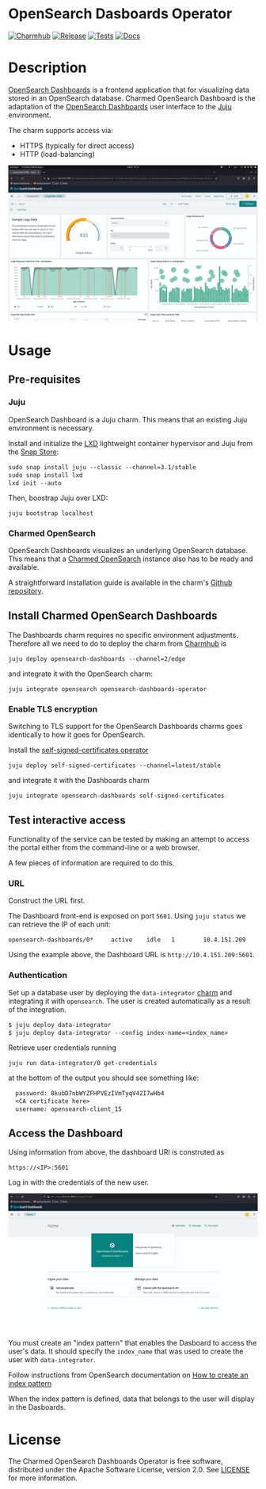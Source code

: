 # OpenSearch Dasboards Operator
[![Charmhub](https://charmhub.io/opensearch/badge.svg)](https://charmhub.io/opensearch)
[![Release](https://github.com/canonical/opensearch-dashboards-operator/actions/workflows/release.yaml/badge.svg)](https://github.com/canonical/opensearch-dashboards-operator/actions/workflows/release.yaml)
[![Tests](https://github.com/canonical/opensearch-dashboards-operator/actions/workflows/ci.yaml/badge.svg?branch=main)](https://github.com/canonical/opensearch-dashboards-operator/actions/workflows/ci.yaml)
[![Docs](https://github.com/canonical/opensearch-dashboards-operator/actions/workflows/sync_docs.yaml/badge.svg)](https://github.com/canonical/opensearch-dashboards-operator/actions/workflows/sync_docs.yaml)



[//]: # (<h1 align="center">)
[//]: # (  <a href="https://opensearch.org/">)
[//]: # (    <img src="https://opensearch.org/assets/brand/PNG/Logo/opensearch_logo_default.png" alt="OpenSearch" />)
[//]: # (  </a>)
[//]: # (  <br />)
[//]: # (</h1>)

# Description

[OpenSearch Dashboards](https://opensearch.org/docs/latest/dashboards/) 
is a frontend application that for visualizing data stored in an OpenSearch
database. Charmed OpenSearch Dashboard is the adaptation of the 
[OpenSearch Dashboards](https://opensearch.org/docs/latest/dashboards/) 
user interface to the [Juju](https://juju.is/) environment.

The charm supports access via:

 - HTTPS (typically for direct access)
 - HTTP (load-balancing) 

![OpenSearch Dashboards](./docs/opensearch_dashboard.png)

# Usage

## Pre-requisites

### Juju

OpenSearch Dashboard is a Juju charm. This means that an existing Juju environment is necessary.

Install and initialize the [LXD](https://canonical.com/lxd) 
lightweight container hypervisor and Juju from the [Snap Store](https://snapcraft.io/store):

```shell
sudo snap install juju --classic --channel=3.1/stable
sudo snap install lxd
lxd init --auto
```
Then, boostrap Juju over LXD:
```shell
juju bootstrap localhost
```

### Charmed OpenSearch

OpenSearch Dashboards visualizes an underlying OpenSearch database.
This means that a [Charmed OpenSearch](https://charmhub.io/opensearch/)
instance also has to be ready and available.

A straightforward installation guide is available in the charm's 
[Github repository](https://github.com/canonical/opensearch-operator?tab=readme-ov-file#usage).


## Install Charmed OpenSearch Dashboards

The Dashboards charm requires no specific environment adjustments.
Therefore all we need to do to deploy the charm from [Charmhub](https://charmhub.io/opensearch-dashboards) is 

```shell
juju deploy opensearch-dashboards --channel=2/edge
```
and integrate it with the OpenSearch charm:
```shell
juju integrate opensearch opensearch-dashboards-operator
```

### Enable TLS encryption

Switching to TLS support for the OpenSearch Dashboards charms goes identically to
how it goes for OpenSearch.

Install the 
[self-signed-certificates operator](https://github.com/canonical/self-signed-certificates-operator)

```shell
juju deploy self-signed-certificates --channel=latest/stable
```
and integrate it with the Dashboards charm

```shell
juju integrate opensearch-dashboards self-signed-certificates
```

## Test interactive access

Functionality of the service can be tested by making an attempt to access the
portal either from the command-line or a web browser.

A few pieces of information are required to do this.

### URL

Construct the URL first.

The Dashboard front-end is exposed on port `5601`. Using `juju status` we can
retrieve the IP of each unit:

```shell
opensearch-dashboards/0*     active    idle   1        10.4.151.209              
```

Using the example above, the Dashboard URL is `http://10.4.151.209:5601`.


### Authentication

Set up a database user by deploying the `data-integrator` [charm](https://charmhub.io/data-integrator)
and integrating it with `opensearch`. The user is created automatically as a result of the integration.

```shell
$ juju deploy data-integrator
$ juju deploy data-integrator --config index-name=<index_name>
```

Retrieve user credentials running

```shell
juju run data-integrator/0 get-credentials
```
at the bottom of the output you should see something like:

```text
  password: 8kubD7nbWYZFHPVEzIVmTyqV42I7wHb4
  <CA certificate here>
  username: opensearch-client_15
```

## Access the Dashboard

Using information from above, the dashboard URI is construted as 

```text
https://<IP>:5601
```

Log in with the credentials of the new user.

![OpenSearch Dashboards login](./docs/opensearch_dashboard_login.png)

You must create an "index pattern" that enables the Dasboard to access the user's data.
It should specify the `index_name` that was used to create the user with `data-integrator`.

Follow instructions from OpenSearch documentation on 
[How to create an index pattern](https://opensearch.org/docs/latest/dashboards/management/index-patterns/#creating-an-index-pattern)

When the index pattern is defined, data that belongs to the user will display in the Dasboards.


# License

The Charmed OpenSearch Dashboards Operator is free software, distributed under the Apache
Software License, version 2.0. See [LICENSE](./LICENSE) for more information.

